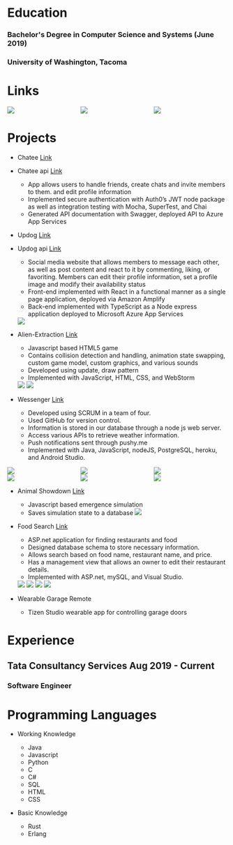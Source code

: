 # Education

### Bachelor's Degree in Computer Science and Systems (June 2019)

### University of Washington, Tacoma

# Links

<div class="row">
  <div class="column">
     <a href="/ethanwc_resume.pdf" download>
         <img src="/img/logo_resume.png">
     </a>
  </div>
  <div class="column">
      <a href="https://github.com/ethanwc">
          <img src="/img/logo_github.png">
      </a>
  </div>
    <div class="column">
      <a href="https://www.linkedin.com/in/ethanwch">
          <img src="/img/logo_linkedin.png">
      </a>
  </div>
</div>
  
# Projects

- Chatee [Link](http://ethanwc.net/chatee)
- Chatee api [Link](http://ethanwc.net/chatee-api)

  - App allows users to handle friends, create chats and invite members to them. and edit profile information
  - Implemented secure authentication with Auth0’s JWT node package as well as integration testing with Mocha, SuperTest, and Chai
  - Generated API documentation with Swagger, deployed API to Azure App Services

* Updog [Link](http://ethanwc.net/updog)
* Updog api [Link](http://ethanwc.net/updog-api)

  - Social media website that allows members to message each other, as well as post content and react to it by commenting, liking, or favoriting. Members can edit their profile information, set a profile image and modify their availability status
  - Front-end implemented with React in a functional manner as a single page application, deployed via Amazon Amplify
  - Back-end implemented with TypeScript as a Node express application deployed to Microsoft Azure App Services

  <img src="/img/updog1.png">

- Alien-Extraction [Link](http://ethanwc.net/Alien-Extraction)

  - Javascript based HTML5 game
  - Contains collision detection and handling, animation state swapping, custom game model, custom graphics, and various sounds
  - Developed using update, draw pattern
  - Implemented with JavaScript, HTML, CSS, and WebStorm

  <img src="/img/motherload1.png">
  <img src="/img/motherload2.png">

- Wessenger [Link](http://github.com/ethanwc/Wessenger)
  - Developed using SCRUM in a team of four.
  - Used GitHub for version control.
  - Information is stored in our database through a node js web server.
  - Access various APIs to retrieve weather information.
  - Push notifications sent through pushy.me
  - Implemented with Java, JavaScript, nodeJS, PostgreSQL, heroku, and Android Studio.

<div class="row">
  <div class="column">
    <img src="/img/app1.jpg">
  </div>
  <div class="column">
    <img src="/img/app2.jpg">
  </div>
   <div class="column">
    <img src="/img/app3.jpg">
  </div>
</div>
<div class="row">
  <div class="column">
    <img src="/img/app4.jpg">
  </div>
  <div class="column">
    <img src="/img/app5.jpg">
  </div>
   <div class="column">
    <img src="/img/app6.jpg">
  </div>
</div>

- Animal Showdown [Link](http://ethanwc.net/Animal-Showdown)

  - Javascript based emergence simulation
  - Saves simulation state to a database
    <img src="/img/animalshowdown.png">

- Food Search [Link](http://github.com/ethanwc/FoodSearch)

  - ASP.net application for finding restaurants and food
  - Designed database schema to store necessary information.
  - Allows search based on food name, restaurant name, and price.
  - Has a management view that allows an owner to edit their restaurant details.
  - Implemented with ASP.net, mySQL, and Visual Studio.

  <img src="/img/foodsearch1.png">
  <img src="/img/foodsearch2.png">
  <img src="/img/foodsearch3.png">
  <img src="/img/foodsearch4.png">

- Wearable Garage Remote

  - Tizen Studio wearable app for controlling garage doors

# Experience

## **Tata Consultancy Services** Aug 2019 - Current

### Software Engineer

# Programming Languages

- Working Knowledge

  - Java
  - Javascript
  - Python
  - C
  - C#
  - SQL
  - HTML
  - CSS

- Basic Knowledge
  - Rust
  - Erlang
    <style>
    .row {
      display: flex;
    }

.column {
flex: 50%;
padding: 2px;
}
</style>
